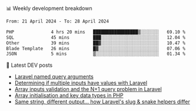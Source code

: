 📊 Weekly development breakdown
<!--START_SECTION:waka-->

```txt
From: 21 April 2024 - To: 28 April 2024

PHP              4 hrs 20 mins   █████████████████▒░░░░░░░   69.10 %
SQL              45 mins         ███░░░░░░░░░░░░░░░░░░░░░░   12.04 %
Other            39 mins         ██▓░░░░░░░░░░░░░░░░░░░░░░   10.47 %
Blade Template   26 mins         █▓░░░░░░░░░░░░░░░░░░░░░░░   07.06 %
JSON             5 mins          ▒░░░░░░░░░░░░░░░░░░░░░░░░   01.34 %
```

<!--END_SECTION:waka-->

📕 Latest DEV posts
<!-- BLOG-POST-LIST:START -->
- [Laravel named query arguments](https://dev.to/michaelvickersuk/laravel-named-query-arguments-28kd)
- [Determining if multiple inputs have values with Laravel](https://dev.to/michaelvickersuk/determining-if-multiple-inputs-have-values-with-laravel-km6)
- [Array inputs validation and the N+1 query problem in Laravel](https://dev.to/michaelvickersuk/array-inputs-validation-and-the-n1-query-problem-in-laravel-2agb)
- [Array initialisation and key data types in PHP](https://dev.to/michaelvickersuk/array-initialisation-and-key-data-types-in-php-1e5b)
- [Same string, different output... how Laravel&#39;s slug &amp; snake helpers differ](https://dev.to/michaelvickersuk/same-string-different-output-how-laravels-slug-snake-helpers-differ-1ccj)
<!-- BLOG-POST-LIST:END -->
